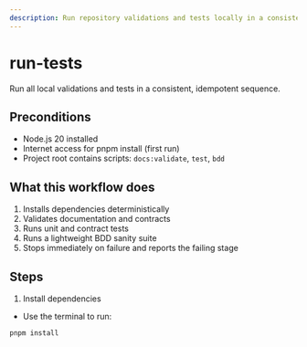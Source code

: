 ```yaml
---
description: Run repository validations and tests locally in a consistent, idempotent sequence: install deps, validate docs/prompts/OpenAPI/Prisma, run unit+contract tests, then BDD. Stops on first failure and surfaces command output.
---
```


# run-tests

Run all local validations and tests in a consistent, idempotent sequence.

## Preconditions
- Node.js 20 installed
- Internet access for pnpm install (first run)
- Project root contains scripts: `docs:validate`, `test`, `bdd`

## What this workflow does
1. Installs dependencies deterministically
2. Validates documentation and contracts
3. Runs unit and contract tests
4. Runs a lightweight BDD sanity suite
5. Stops immediately on failure and reports the failing stage

## Steps

1) Install dependencies
- Use the terminal to run:
```bash
pnpm install
```